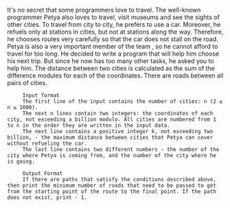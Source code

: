 It's no secret that some programmers love to travel. The well-known programmer Petya also loves to travel, visit museums and see the sights of other cities.
         To travel from city to city, he prefers to use a car. Moreover, he refuels only at stations in cities, but not at stations along the way. Therefore, he chooses routes very carefully so that the car does not stall on the road. Petya is also a very important member of the team , so he cannot afford to travel for too long. He decided to write a program that will help him choose his next trip. But since he now has too many other tasks, he asked you to help him.
         The distance between two cities is calculated as the sum of the difference modules for each of the coordinates. There are roads between all pairs of cities.
         
         Input format
         The first line of the input contains the number of cities: n (2 ≤ n ≤ 1000).
         The next n lines contain two integers: the coordinates of each city, not exceeding a billion modulo. All cities are numbered from 1 to n in the order they are written in the input data.
         The next line contains a positive integer k, not exceeding two billion, - the maximum distance between cities that Petya can cover without refueling the car.
         The last line contains two different numbers - the number of the city where Petya is coming from, and the number of the city where he is going.

         Output Format
         If there are paths that satisfy the conditions described above, then print the minimum number of roads that need to be passed to get from the starting point of the route to the final point. If the path does not exist, print - 1.
